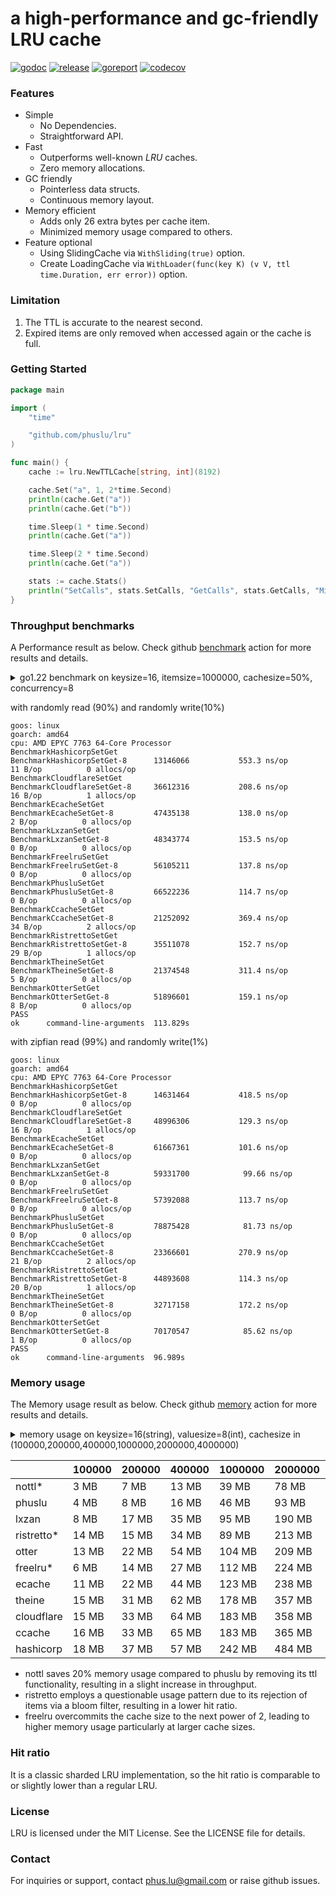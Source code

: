 # a high-performance and gc-friendly LRU cache

[![godoc][godoc-img]][godoc] [![release][release-img]][release] [![goreport][goreport-img]][goreport] [![codecov][codecov-img]][codecov]

### Features

* Simple
    - No Dependencies.
    - Straightforward API.
* Fast
    - Outperforms well-known *LRU* caches.
    - Zero memory allocations.
* GC friendly
    - Pointerless data structs.
    - Continuous memory layout.
* Memory efficient
    - Adds only 26 extra bytes per cache item.
    - Minimized memory usage compared to others.
* Feature optional
    - Using SlidingCache via `WithSliding(true)` option.
    - Create LoadingCache via `WithLoader(func(key K) (v V, ttl time.Duration, err error))` option.

### Limitation
1. The TTL is accurate to the nearest second.
2. Expired items are only removed when accessed again or the cache is full.

### Getting Started

```go
package main

import (
	"time"

	"github.com/phuslu/lru"
)

func main() {
	cache := lru.NewTTLCache[string, int](8192)

	cache.Set("a", 1, 2*time.Second)
	println(cache.Get("a"))
	println(cache.Get("b"))

	time.Sleep(1 * time.Second)
	println(cache.Get("a"))

	time.Sleep(2 * time.Second)
	println(cache.Get("a"))

	stats := cache.Stats()
	println("SetCalls", stats.SetCalls, "GetCalls", stats.GetCalls, "Misses", stats.Misses)
}
```

### Throughput benchmarks

A Performance result as below. Check github [benchmark][benchmark] action for more results and details.
<details>
  <summary>go1.22 benchmark on keysize=16, itemsize=1000000, cachesize=50%, concurrency=8</summary>

```go
// env writeratio=0.1 zipfian=false go test -v -cpu=8 -run=none -bench=. -benchtime=5s -benchmem bench_test.go
package bench

import (
	"crypto/sha1"
	"fmt"
	"math/rand/v2"
	"math/bits"
	"os"
	"runtime"
	"strconv"
	"testing"
	"time"
	_ "unsafe"

	theine "github.com/Yiling-J/theine-go"
	"github.com/cespare/xxhash/v2"
	cloudflare "github.com/cloudflare/golibs/lrucache"
	ristretto "github.com/dgraph-io/ristretto"
	freelru "github.com/elastic/go-freelru"
	hashicorp "github.com/hashicorp/golang-lru/v2/expirable"
	ccache "github.com/karlseguin/ccache/v3"
	lxzan "github.com/lxzan/memorycache"
	otter "github.com/maypok86/otter"
	ecache "github.com/orca-zhang/ecache"
	phuslu "github.com/phuslu/lru"
	"github.com/aclements/go-perfevent/perfbench"
)

const (
	keysize   = 16
	cachesize = 1000000
)

var writeratio, _ = strconv.ParseFloat(os.Getenv("writeratio"), 64)
var zipfian, _ = strconv.ParseBool(os.Getenv("zipfian"))

type CheapRand struct {
	Seed uint64
}

func (rand *CheapRand) Uint32() uint32 {
	rand.Seed += 0xa0761d6478bd642f
	hi, lo := bits.Mul64(rand.Seed, rand.Seed^0xe7037ed1a0b428db)
	return uint32(hi ^ lo)
}

func (rand *CheapRand) Uint32n(n uint32) uint32 {
	return uint32((uint64(rand.Uint32()) * uint64(n)) >> 32)
}

func (rand *CheapRand) Uint64() uint64 {
	return uint64(rand.Uint32())<<32 ^ uint64(rand.Uint32())
}

var shardcount = func() int {
	n := runtime.GOMAXPROCS(0) * 16
	k := 1
	for k < n {
		k = k * 2
	}
	return k
}()

var keys = func() (x []string) {
	x = make([]string, cachesize)
	for i := 0; i < cachesize; i++ {
		x[i] = fmt.Sprintf("%x", sha1.Sum([]byte(fmt.Sprint(i))))[:keysize]
	}
	return
}()

func BenchmarkHashicorpSetGet(b *testing.B) {
	c := perfbench.Open(b)
	cache := hashicorp.NewLRU[string, int](cachesize, nil, time.Hour)
	for i := 0; i < cachesize/2; i++ {
		cache.Add(keys[i], i)
	}

	b.ResetTimer()
	c.Reset()
	b.RunParallel(func(pb *testing.PB) {
		threshold := uint32(float64(^uint32(0)) * writeratio)
		cheaprand := &CheapRand{uint64(time.Now().UnixNano())}
		zipf := rand.NewZipf(rand.New(cheaprand), 1.0001, 10, cachesize-1)
		for pb.Next() {
			if threshold > 0 && cheaprand.Uint32() <= threshold {
				i := int(cheaprand.Uint32n(cachesize))
				cache.Add(keys[i], i)
			} else if zipfian {
				cache.Get(keys[zipf.Uint64()])
			} else {
				cache.Get(keys[cheaprand.Uint32n(cachesize)])
			}
		}
	})
}

func BenchmarkCloudflareSetGet(b *testing.B) {
	c := perfbench.Open(b)
	cache := cloudflare.NewMultiLRUCache(uint(shardcount), uint(cachesize/shardcount))
	for i := 0; i < cachesize/2; i++ {
		cache.Set(keys[i], i, time.Now().Add(time.Hour))
	}
	expires := time.Now().Add(time.Hour)

	b.ResetTimer()
	c.Reset()
	b.RunParallel(func(pb *testing.PB) {
		threshold := uint32(float64(^uint32(0)) * writeratio)
		cheaprand := &CheapRand{uint64(time.Now().UnixNano())}
		zipf := rand.NewZipf(rand.New(cheaprand), 1.0001, 10, cachesize-1)
		for pb.Next() {
			if threshold > 0 && cheaprand.Uint32() <= threshold {
				i := int(cheaprand.Uint32n(cachesize))
				cache.Set(keys[i], i, expires)
			} else if zipfian {
				cache.Get(keys[zipf.Uint64()])
			} else {
				cache.Get(keys[cheaprand.Uint32n(cachesize)])
			}
		}
	})
}

func BenchmarkEcacheSetGet(b *testing.B) {
	c := perfbench.Open(b)
	cache := ecache.NewLRUCache(uint16(shardcount), uint16(cachesize/shardcount), time.Hour)
	for i := 0; i < cachesize/2; i++ {
		cache.Put(keys[i], i)
	}

	b.ResetTimer()
	c.Reset()
	b.RunParallel(func(pb *testing.PB) {
		threshold := uint32(float64(^uint32(0)) * writeratio)
		cheaprand := &CheapRand{uint64(time.Now().UnixNano())}
		zipf := rand.NewZipf(rand.New(cheaprand), 1.0001, 10, cachesize-1)
		for pb.Next() {
			if threshold > 0 && cheaprand.Uint32() <= threshold {
				i := int(cheaprand.Uint32n(cachesize))
				cache.Put(keys[i], i)
			} else if zipfian {
				cache.Get(keys[zipf.Uint64()])
			} else {
				cache.Get(keys[cheaprand.Uint32n(cachesize)])
			}
		}
	})
}

func BenchmarkLxzanSetGet(b *testing.B) {
	c := perfbench.Open(b)
	cache := lxzan.New[string, int](
		lxzan.WithBucketNum(shardcount),
		lxzan.WithBucketSize(cachesize/shardcount, cachesize/shardcount),
		lxzan.WithInterval(time.Hour, time.Hour),
	)
	for i := 0; i < cachesize/2; i++ {
		cache.Set(keys[i], i, time.Hour)
	}

	b.ResetTimer()
	c.Reset()
	b.RunParallel(func(pb *testing.PB) {
		threshold := uint32(float64(^uint32(0)) * writeratio)
		cheaprand := &CheapRand{uint64(time.Now().UnixNano())}
		zipf := rand.NewZipf(rand.New(cheaprand), 1.0001, 10, cachesize-1)
		for pb.Next() {
			if threshold > 0 && cheaprand.Uint32() <= threshold {
				i := int(cheaprand.Uint32n(cachesize))
				cache.Set(keys[i], i, time.Hour)
			} else if zipfian {
				cache.Get(keys[zipf.Uint64()])
			} else {
				cache.Get(keys[cheaprand.Uint32n(cachesize)])
			}
		}
	})
}

func hashStringXXHASH(s string) uint32 {
	return uint32(xxhash.Sum64String(s))
}

func BenchmarkFreelruSetGet(b *testing.B) {
	c := perfbench.Open(b)
	cache, _ := freelru.NewSharded[string, int](cachesize, hashStringXXHASH)
	for i := 0; i < cachesize/2; i++ {
		cache.AddWithLifetime(keys[i], i, time.Hour)
	}

	b.ResetTimer()
	c.Reset()
	b.RunParallel(func(pb *testing.PB) {
		threshold := uint32(float64(^uint32(0)) * writeratio)
		cheaprand := &CheapRand{uint64(time.Now().UnixNano())}
		zipf := rand.NewZipf(rand.New(cheaprand), 1.0001, 10, cachesize-1)
		for pb.Next() {
			if threshold > 0 && cheaprand.Uint32() <= threshold {
				i := int(cheaprand.Uint32n(cachesize))
				cache.AddWithLifetime(keys[i], i, time.Hour)
			} else if zipfian {
				cache.Get(keys[zipf.Uint64()])
			} else {
				cache.Get(keys[cheaprand.Uint32n(cachesize)])
			}
		}
	})
}

func BenchmarkPhusluSetGet(b *testing.B) {
	c := perfbench.Open(b)
	cache := phuslu.NewTTLCache[string, int](cachesize, phuslu.WithShards[string, int](uint32(shardcount)))
	for i := 0; i < cachesize/2; i++ {
		cache.Set(keys[i], i, time.Hour)
	}

	b.ResetTimer()
	c.Reset()
	b.RunParallel(func(pb *testing.PB) {
		threshold := uint32(float64(^uint32(0)) * writeratio)
		cheaprand := &CheapRand{uint64(time.Now().UnixNano())}
		zipf := rand.NewZipf(rand.New(cheaprand), 1.0001, 10, cachesize-1)
		for pb.Next() {
			if threshold > 0 && cheaprand.Uint32() <= threshold {
				i := int(cheaprand.Uint32n(cachesize))
				cache.Set(keys[i], i, time.Hour)
			} else if zipfian {
				cache.Get(keys[zipf.Uint64()])
			} else {
				cache.Get(keys[cheaprand.Uint32n(cachesize)])
			}
		}
	})
}

func BenchmarkNoTTLSetGet(b *testing.B) {
	c := perfbench.Open(b)
	cache := phuslu.NewLRUCache[string, int](cachesize, phuslu.WithShards[string, int](uint32(shardcount)))
	for i := 0; i < cachesize/2; i++ {
		cache.Set(keys[i], i)
	}

	b.ResetTimer()
	c.Reset()
	b.RunParallel(func(pb *testing.PB) {
		threshold := uint32(float64(^uint32(0)) * writeratio)
		cheaprand := &CheapRand{uint64(time.Now().UnixNano())}
		zipf := rand.NewZipf(rand.New(cheaprand), 1.0001, 10, cachesize-1)
		for pb.Next() {
			if threshold > 0 && cheaprand.Uint32() <= threshold {
				i := int(cheaprand.Uint32n(cachesize))
				cache.Set(keys[i], i)
			} else if zipfian {
				cache.Get(keys[zipf.Uint64()])
			} else {
				cache.Get(keys[cheaprand.Uint32n(cachesize)])
			}
		}
	})
}

func BenchmarkCcacheSetGet(b *testing.B) {
	c := perfbench.Open(b)
	cache := ccache.New(ccache.Configure[int]().MaxSize(cachesize).ItemsToPrune(100))
	for i := 0; i < cachesize/2; i++ {
		cache.Set(keys[i], i, time.Hour)
	}

	b.ResetTimer()
	c.Reset()
	b.RunParallel(func(pb *testing.PB) {
		threshold := uint32(float64(^uint32(0)) * writeratio)
		cheaprand := &CheapRand{uint64(time.Now().UnixNano())}
		zipf := rand.NewZipf(rand.New(cheaprand), 1.0001, 10, cachesize-1)
		for pb.Next() {
			if threshold > 0 && cheaprand.Uint32() <= threshold {
				i := int(cheaprand.Uint32n(cachesize))
				cache.Set(keys[i], i, time.Hour)
			} else if zipfian {
				cache.Get(keys[zipf.Uint64()])
			} else {
				cache.Get(keys[cheaprand.Uint32n(cachesize)])
			}
		}
	})
}

func BenchmarkRistrettoSetGet(b *testing.B) {
	c := perfbench.Open(b)
	cache, _ := ristretto.NewCache(&ristretto.Config{
		NumCounters: 10 * cachesize, // number of keys to track frequency of (10M).
		MaxCost:     cachesize,      // maximum cost of cache (1M).
		BufferItems: 64,             // number of keys per Get buffer.
	})
	for i := 0; i < cachesize/2; i++ {
		cache.SetWithTTL(keys[i], i, 1, time.Hour)
	}

	b.ResetTimer()
	c.Reset()
	b.RunParallel(func(pb *testing.PB) {
		threshold := uint32(float64(^uint32(0)) * writeratio)
		cheaprand := &CheapRand{uint64(time.Now().UnixNano())}
		zipf := rand.NewZipf(rand.New(cheaprand), 1.0001, 10, cachesize-1)
		for pb.Next() {
			if threshold > 0 && cheaprand.Uint32() <= threshold {
				i := int(cheaprand.Uint32n(cachesize))
				cache.SetWithTTL(keys[i], i, 1, time.Hour)
			} else if zipfian {
				cache.Get(keys[zipf.Uint64()])
			} else {
				cache.Get(keys[cheaprand.Uint32n(cachesize)])
			}
		}
	})
}

func BenchmarkTheineSetGet(b *testing.B) {
	c := perfbench.Open(b)
	cache, _ := theine.NewBuilder[string, int](cachesize).Build()
	for i := 0; i < cachesize/2; i++ {
		cache.SetWithTTL(keys[i], i, 1, time.Hour)
	}

	b.ResetTimer()
	c.Reset()
	b.RunParallel(func(pb *testing.PB) {
		threshold := uint32(float64(^uint32(0)) * writeratio)
		cheaprand := &CheapRand{uint64(time.Now().UnixNano())}
		zipf := rand.NewZipf(rand.New(cheaprand), 1.0001, 10, cachesize-1)
		for pb.Next() {
			if threshold > 0 && cheaprand.Uint32() <= threshold {
				i := int(cheaprand.Uint32n(cachesize))
				cache.SetWithTTL(keys[i], i, 1, time.Hour)
			} else if zipfian {
				cache.Get(keys[zipf.Uint64()])
			} else {
				cache.Get(keys[cheaprand.Uint32n(cachesize)])
			}
		}
	})
}

func BenchmarkOtterSetGet(b *testing.B) {
	c := perfbench.Open(b)
	cache, _ := otter.MustBuilder[string, int](cachesize).WithVariableTTL().Build()
	for i := 0; i < cachesize/2; i++ {
		cache.Set(keys[i], i, time.Hour)
	}

	b.ResetTimer()
	c.Reset()
	b.RunParallel(func(pb *testing.PB) {
		threshold := uint32(float64(^uint32(0)) * writeratio)
		cheaprand := &CheapRand{uint64(time.Now().UnixNano())}
		zipf := rand.NewZipf(rand.New(cheaprand), 1.0001, 10, cachesize-1)
		for pb.Next() {
			if threshold > 0 && cheaprand.Uint32() <= threshold {
				i := int(cheaprand.Uint32n(cachesize))
				cache.Set(keys[i], i, time.Hour)
			} else if zipfian {
				cache.Get(keys[zipf.Uint64()])
			} else {
				cache.Get(keys[cheaprand.Uint32n(cachesize)])
			}
		}
	})
}
```
</details>

with randomly read (90%) and randomly write(10%)
```
goos: linux
goarch: amd64
cpu: AMD EPYC 7763 64-Core Processor                
BenchmarkHashicorpSetGet
BenchmarkHashicorpSetGet-8    	13146066	       553.3 ns/op	      11 B/op	       0 allocs/op
BenchmarkCloudflareSetGet
BenchmarkCloudflareSetGet-8   	36612316	       208.6 ns/op	      16 B/op	       1 allocs/op
BenchmarkEcacheSetGet
BenchmarkEcacheSetGet-8       	47435138	       138.0 ns/op	       2 B/op	       0 allocs/op
BenchmarkLxzanSetGet
BenchmarkLxzanSetGet-8        	48343774	       153.5 ns/op	       0 B/op	       0 allocs/op
BenchmarkFreelruSetGet
BenchmarkFreelruSetGet-8      	56105211	       137.8 ns/op	       0 B/op	       0 allocs/op
BenchmarkPhusluSetGet
BenchmarkPhusluSetGet-8       	66522236	       114.7 ns/op	       0 B/op	       0 allocs/op
BenchmarkCcacheSetGet
BenchmarkCcacheSetGet-8       	21252092	       369.4 ns/op	      34 B/op	       2 allocs/op
BenchmarkRistrettoSetGet
BenchmarkRistrettoSetGet-8    	35511078	       152.7 ns/op	      29 B/op	       1 allocs/op
BenchmarkTheineSetGet
BenchmarkTheineSetGet-8       	21374548	       311.4 ns/op	       5 B/op	       0 allocs/op
BenchmarkOtterSetGet
BenchmarkOtterSetGet-8        	51896601	       159.1 ns/op	       8 B/op	       0 allocs/op
PASS
ok  	command-line-arguments	113.829s
```

with zipfian read (99%) and randomly write(1%)
```
goos: linux
goarch: amd64
cpu: AMD EPYC 7763 64-Core Processor                
BenchmarkHashicorpSetGet
BenchmarkHashicorpSetGet-8    	14631464	       418.5 ns/op	       0 B/op	       0 allocs/op
BenchmarkCloudflareSetGet
BenchmarkCloudflareSetGet-8   	48996306	       129.3 ns/op	      16 B/op	       1 allocs/op
BenchmarkEcacheSetGet
BenchmarkEcacheSetGet-8       	61667361	       101.6 ns/op	       0 B/op	       0 allocs/op
BenchmarkLxzanSetGet
BenchmarkLxzanSetGet-8        	59331700	        99.66 ns/op	       0 B/op	       0 allocs/op
BenchmarkFreelruSetGet
BenchmarkFreelruSetGet-8      	57392088	       113.7 ns/op	       0 B/op	       0 allocs/op
BenchmarkPhusluSetGet
BenchmarkPhusluSetGet-8       	78875428	        81.73 ns/op	       0 B/op	       0 allocs/op
BenchmarkCcacheSetGet
BenchmarkCcacheSetGet-8       	23366601	       270.9 ns/op	      21 B/op	       2 allocs/op
BenchmarkRistrettoSetGet
BenchmarkRistrettoSetGet-8    	44893608	       114.3 ns/op	      20 B/op	       1 allocs/op
BenchmarkTheineSetGet
BenchmarkTheineSetGet-8       	32717158	       172.2 ns/op	       0 B/op	       0 allocs/op
BenchmarkOtterSetGet
BenchmarkOtterSetGet-8        	70170547	        85.62 ns/op	       1 B/op	       0 allocs/op
PASS
ok  	command-line-arguments	96.989s
```

### Memory usage

The Memory usage result as below. Check github [memory][memory] action for more results and details.
<details>
  <summary>memory usage on keysize=16(string), valuesize=8(int), cachesize in (100000,200000,400000,1000000,2000000,4000000)</summary>

```go
// memusage.go
package main

import (
	"fmt"
	"os"
	"runtime"
	"time"
	"strconv"

	theine "github.com/Yiling-J/theine-go"
	"github.com/cespare/xxhash/v2"
	cloudflare "github.com/cloudflare/golibs/lrucache"
	ristretto "github.com/dgraph-io/ristretto"
	freelru "github.com/elastic/go-freelru"
	hashicorp "github.com/hashicorp/golang-lru/v2/expirable"
	ccache "github.com/karlseguin/ccache/v3"
	lxzan "github.com/lxzan/memorycache"
	otter "github.com/maypok86/otter"
	ecache "github.com/orca-zhang/ecache"
	phuslu "github.com/phuslu/lru"
)

const keysize = 16

var keys []string

func main() {
	name := os.Args[1]
	cachesize, _ := strconv.Atoi(os.Args[2])

	keys = make([]string, cachesize)
	for i := 0; i < cachesize; i++ {
		keys[i] = fmt.Sprintf(fmt.Sprintf("%%0%dd", keysize), i)
	}

	var o runtime.MemStats
	runtime.ReadMemStats(&o)

	map[string]func(int){
		"nottl":      SetupNottl,
		"phuslu":     SetupPhuslu,
		"freelru":    SetupFreelru,
		"ristretto":  SetupRistretto,
		"otter":      SetupOtter,
		"lxzan":      SetupLxzan,
		"ecache":     SetupEcache,
		"cloudflare": SetupCloudflare,
		"ccache":     SetupCcache,
		"hashicorp":  SetupHashicorp,
		"theine":     SetupTheine,
	}[name](cachesize)

	var m runtime.MemStats
	runtime.ReadMemStats(&m)

	fmt.Printf("%s\t%d\t%v MB\t%v MB\t%v MB\n",
		name,
		cachesize,
		(m.Alloc-o.Alloc)/1048576,
		(m.TotalAlloc-o.TotalAlloc)/1048576,
		(m.Sys-o.Sys)/1048576,
	)
}

func SetupNottl(cachesize int) {
	cache := phuslu.NewLRUCache[string, int](cachesize)
	for i := 0; i < cachesize; i++ {
		cache.Set(keys[i], i)
	}
}

func SetupPhuslu(cachesize int) {
	cache := phuslu.NewTTLCache[string, int](cachesize)
	for i := 0; i < cachesize; i++ {
		cache.Set(keys[i], i, time.Hour)
	}
}

func SetupFreelru(cachesize int) {
	cache, _ := freelru.NewSharded[string, int](uint32(cachesize), func(s string) uint32 { return uint32(xxhash.Sum64String(s)) })
	for i := 0; i < cachesize; i++ {
		cache.AddWithLifetime(keys[i], i, time.Hour)
	}
}

func SetupOtter(cachesize int) {
	cache, _ := otter.MustBuilder[string, int](cachesize).WithVariableTTL().Build()
	for i := 0; i < cachesize; i++ {
		cache.Set(keys[i], i, time.Hour)
	}
}

func SetupEcache(cachesize int) {
	cache := ecache.NewLRUCache(1024, uint16(cachesize/1024), time.Hour)
	for i := 0; i < cachesize; i++ {
		cache.Put(keys[i], i)
	}
}

func SetupRistretto(cachesize int) {
	cache, _ := ristretto.NewCache(&ristretto.Config{
		NumCounters: int64(10 * cachesize), // number of keys to track frequency of (10M).
		MaxCost:     int64(cachesize),      // maximum cost of cache (1M).
		BufferItems: 64,             // number of keys per Get buffer.
	})
	for i := 0; i < cachesize; i++ {
		cache.SetWithTTL(keys[i], i, 1, time.Hour)
	}
}

func SetupLxzan(cachesize int) {
	cache := lxzan.New[string, int](
		lxzan.WithBucketNum(128),
		lxzan.WithBucketSize(cachesize/128, cachesize/128),
		lxzan.WithInterval(time.Hour, time.Hour),
	)
	for i := 0; i < cachesize; i++ {
		cache.Set(keys[i], i, time.Hour)
	}
}

func SetupTheine(cachesize int) {
	cache, _ := theine.NewBuilder[string, int](int64(cachesize)).Build()
	for i := 0; i < cachesize; i++ {
		cache.SetWithTTL(keys[i], i, 1, time.Hour)
	}
}

func SetupCloudflare(cachesize int) {
	cache := cloudflare.NewMultiLRUCache(1024, uint(cachesize/1024))
	for i := 0; i < cachesize; i++ {
		cache.Set(keys[i], i, time.Now().Add(time.Hour))
	}
}

func SetupCcache(cachesize int) {
	cache := ccache.New(ccache.Configure[int]().MaxSize(int64(cachesize)).ItemsToPrune(100))
	for i := 0; i < cachesize; i++ {
		cache.Set(keys[i], i, time.Hour)
	}
}

func SetupHashicorp(cachesize int) {
	cache := hashicorp.NewLRU[string, int](cachesize, nil, time.Hour)
	for i := 0; i < cachesize; i++ {
		cache.Add(keys[i], i)
	}
}
```
</details>

|            | 100000 | 200000 | 400000 | 1000000 | 2000000 | 4000000 |
| ---------- | ------ | ------ | ------ | ------- | ------- | ------- |
| nottl*     | 3 MB   | 7 MB   | 13 MB  | 39 MB   | 78 MB   | 155 MB  |
| phuslu     | 4 MB   | 8 MB   | 16 MB  | 46 MB   | 93 MB   | 185 MB  |
| lxzan      | 8 MB   | 17 MB  | 35 MB  | 95 MB   | 190 MB  | 379 MB  |
| ristretto* | 14 MB  | 15 MB  | 34 MB  | 89 MB   | 213 MB  | 412 MB  |
| otter      | 13 MB  | 22 MB  | 54 MB  | 104 MB  | 209 MB  | 419 MB  |
| freelru*   | 6 MB   | 14 MB  | 27 MB  | 112 MB  | 224 MB  | 448 MB  |
| ecache     | 11 MB  | 22 MB  | 44 MB  | 123 MB  | 238 MB  | 468 MB  |
| theine     | 15 MB  | 31 MB  | 62 MB  | 178 MB  | 357 MB  | 714 MB  |
| cloudflare | 15 MB  | 33 MB  | 64 MB  | 183 MB  | 358 MB  | 717 MB  |
| ccache     | 16 MB  | 33 MB  | 65 MB  | 183 MB  | 365 MB  | 730 MB  |
| hashicorp  | 18 MB  | 37 MB  | 57 MB  | 242 MB  | 484 MB  | 968 MB  |
- nottl saves 20% memory usage compared to phuslu by removing its ttl functionality, resulting in a slight increase in throughput.
- ristretto employs a questionable usage pattern due to its rejection of items via a bloom filter, resulting in a lower hit ratio.
- freelru overcommits the cache size to the next power of 2, leading to higher memory usage particularly at larger cache sizes.

### Hit ratio
It is a classic sharded LRU implementation, so the hit ratio is comparable to or slightly lower than a regular LRU.

### License
LRU is licensed under the MIT License. See the LICENSE file for details.

### Contact
For inquiries or support, contact phus.lu@gmail.com or raise github issues.

[godoc-img]: http://img.shields.io/badge/godoc-reference-blue.svg
[godoc]: https://pkg.go.dev/github.com/phuslu/lru
[release-img]: https://img.shields.io/github/v/tag/phuslu/lru?label=release
[release]: https://github.com/phuslu/lru/tags
[goreport-img]: https://goreportcard.com/badge/github.com/phuslu/lru
[goreport]: https://goreportcard.com/report/github.com/phuslu/lru
[benchmark]: https://github.com/phuslu/lru/actions/workflows/benchmark.yml
[memory]: https://github.com/phuslu/lru/actions/workflows/memory.yml
[codecov-img]: https://codecov.io/gh/phuslu/lru/graph/badge.svg?token=Q21AMQNM1K
[codecov]: https://codecov.io/gh/phuslu/lru
